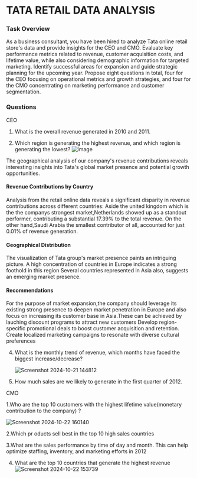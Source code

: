 # TATA RETAIL DATA ANALYSIS
### Task Overview
As a business consultant, you have been hired to analyze Tata online retail store's data and provide insights for the CEO and CMO.
Evaluate key performance metrics related to revenue, customer acquisition costs, and lifetime value,
while also considering demographic information for targeted marketing. 
Identify successful areas for expansion and guide strategic planning for the upcoming year.
Propose eight questions in total, four for the CEO focusing on operational metrics and growth strategies, and four for the CMO concentrating on marketing performance and customer segmentation.
### Questions
CEO
 1. What is the overall revenue generated in 2010 and 2011.
    
 2. Which region is generating the highest revenue, and which region is generating the lowest?
  ![image](https://github.com/user-attachments/assets/9a7c4616-36c7-46db-8074-35fe09ef6de3)

The geographical analysis of our company's revenue contributions reveals interesting  insights into Tata's global market presence and potential growth opportunities.
#### Revenue Contributions by Country
Analysis from the retail online data reveals a significant disparity in revenue contributions across different countries:
Aside the  united kingdom which is the the companys strongest market,Netherlands showed up as a standout performer, contributing a substantial 17.39% to the total revenue.
On the other hand,Saudi Arabia the smallest contributor of all, accounted for just 0.01% of revenue generation.
#### Geographical Distribution
The visualization of Tata group's market presence paints an intriguing picture.  A high concentration of countries in Europe indicates a strong foothold in this region
Several countries represented in Asia also, suggests an emerging market presence.
#### Recommendations
For the purpose of market expansion,the company should leverage its existing strong presence to deepen market penetration in Europe and also focus on increasing
its customer base in Asia.These can be achieved by lauching discount programs to attract new customers
Develop region-specific promotional deals to boost customer acquisition and retention.
Create localized marketing campaigns to resonate with diverse cultural preferences

    
    
 4. What is the monthly trend of revenue, which months have faced the biggest increase/decrease?
    
    ![Screenshot 2024-10-21 144812](https://github.com/user-attachments/assets/97ff55a2-933c-4a71-a0fd-486d5eb787be)



    
    
 5. How much sales are we likely to generate in the first quarter of  2012.
  
CMO

 1.Who are the top 10 customers with the highest lifetime value(monetary contribution to the company) ?

 ![Screenshot 2024-10-22 160140](https://github.com/user-attachments/assets/283dd4fe-154c-4115-852c-c43449d3d6a1)

 

 2.Which pr oducts sell best in the top 10 high sales countries

 3.What are the sales performance by time of day and  month. This can help optimize staffing, inventory, and marketing efforts in 2012
 
  4. What are the top 10 countries that generate the highest revenue
     ![Screenshot 2024-10-22 153739](https://github.com/user-attachments/assets/90e69371-3d71-4fc2-a2de-1f60f5ae323d)


 



